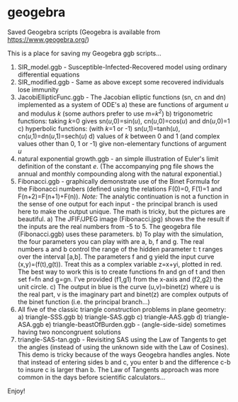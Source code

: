 # geogebra
Saved Geogebra scripts (Geogebra is available from https://www.geogebra.org/)

This is a place for saving my Geogebra ggb scripts...

1) SIR_model.ggb - Susceptible-Infected-Recovered model using ordinary differential equations<br/>
2) SIR_modified.ggb - Same as above except some recovered individuals lose immunity<br/>
3) JacobiEllipticFunc.ggb - The Jacobian elliptic functions (sn, cn and dn) implemented as a system of ODE's
    a) these are functions of argument *u* and modulus *k* (some authors prefer to use *m=k<sup>2</sup>*)
    b) trigonometric functions: taking *k*=0 gives sn(*u*,0)=sin(*u*), cn(*u*,0)=cos(*u*) and dn(*u*,0)=1
    c) hyperbolic functions: (with *k*=1 or -1) sn(*u*,1)=tanh(*u*), cn(*u*,1)=dn(*u*,1)=sech(*u*)
    d) values of *k* between 0 and 1 (and complex values other than 0, 1 or -1) give non-elementary functions of argument *u*
4) natural exponential growth.ggb - an simple illustration of Euler's limit definition of the constant *e*.  (The accompanying png file shows the annual and monthly compounding along with the natural exponential.)
5) Fibonacci.ggb - graphically demonstrate use of the Binet Formula for the Fibonacci numbers (defined using the relations F(0)=0, F(1)=1 and F(n+2)=F(n+1)+F(n)).  *Note:* The analytic continuation is not a function in the sense of one output for each input - the principal branch is used here to make the output unique.  The math is tricky, but the pictures are beautiful.
    a) The JFIF/JPEG image (Fibonacci.jpg) shows the the result if the inputs are the real numbers from -5 to 5.  The geogebra file (Fibonacci.ggb) uses these parameters.
    b) To play with the simulation, the four parameters you can play with are a, b, f and g.  The real numbers a and b control the range of the hidden parameter t: t ranges over the interval \[a,b\].  The parameters f and g yield the input curve (x,y)=(f(t),g(t)).  Treat this as a complex variable z=x+yi, plotted in red.  The best way to work this is to create functions fn and gn of t and then set f=fn and g=gn.  I've provided (f1,g1) from the x-axis and (f2,g2) the unit circle.
    c) The output in blue is the curve (u,v)=binet(z) where u is the real part, v is the imaginary part and binet(z) are complex outputs of the binet function (i.e. the principal branch...)
6) All five of the classic triangle construction problems in plane geometry:
   a) triangle-SSS.ggb
   b) triangle-SAS.ggb
   c) triangle-AAS.ggb
   d) triangle-ASA.ggb
   e) triangle-beastOfBurden.ggb - (angle-side-side) sometimes having two noncongruent solutions
7) triangle-SAS-tan.ggb -  Revisiting SAS using the Law of Tangents to get the angles (instead of using the unknown side with the Law of Cosines). This demo is tricky because of the ways Geogebra handles angles. Note that instead of entering sides b and c, you enter b and the difference c-b to insure c is larger than b.  The Law of Tangents approach was more common in the days before scientific calculators...

Enjoy!
